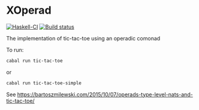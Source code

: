 # XOperad

[![Haskell-CI](https://github.com/jrp2014/XOperad/actions/workflows/haskell-ci.yml/badge.svg)](https://github.com/jrp2014/XOperad/actions/workflows/haskell-ci.yml)
[![Build status](https://img.shields.io/travis/jrp2014/XOperad.svg?logo=travis)](https://travis-ci.com/jrp2014/XOperad)


The implementation of tic-tac-toe using an operadic comonad

To run:

```bash
cabal run tic-tac-toe
```
or
```bash
cabal run tic-tac-toe-simple
```

See https://bartoszmilewski.com/2015/10/07/operads-type-level-nats-and-tic-tac-toe/
